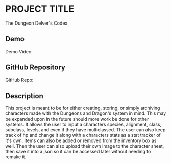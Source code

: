 # PROJECT TITLE
The Dungeon Delver's Codex

## Demo
Demo Video: <URL>

## GitHub Repository
GitHub Repo: [<URL>](https://github.com/GogyV/pfda_finalproject)

## Description
This project is meant to be for either creating, storing, or simply archiving characters made with the Dungeons and Dragon's system in mind. This may be expanded upon in the future should more work be done for other systems. It allows the user to input a characters species, alignment, class, subclass, levels, and even if they have multiclassed. The user can also keep track of hp and change it along with a characters stats as a stat tracker of it's own. Items can also be added or removed from the inventory box as well. Then the user can also upload their own image to the character sheet, then save it into a json so it can be accessed later without needing to remake it.